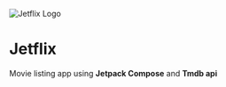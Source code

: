 ![Jetflix Logo](https://i.imgur.com/4olQKn0.png)
# Jetflix
Movie listing app using **Jetpack Compose** and **Tmdb api**
